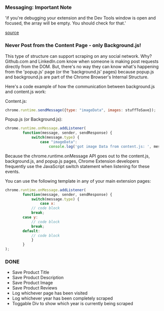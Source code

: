<h3>Messaging: Important Note</h3>

'if you're debugging your extension and the Dev Tools window is open and focused, the array will be empty. You should check for that.'

<a href='https://stackoverflow.com/questions/29681477/background-script-messaging-with-javascript'>source</a>

<h3>Never Post from the Content Page - only Background.js!</h3>

This type of structure can support scraping on any social network. Why? Github.com and LinkedIn.com know when someone is making post requests directly from the DOM. But, there's no way they can know what's happening from the 'popup.js' page (or the 'background.js' pages) because popup.js and background.js are part of the Chrome Browser's Internal Structure.

Here's a code example of how the communication between background.js and content.js work:


Content.js:
```javascript
chrome.runtime.sendMessage({type: "imageData", images: stuffToSave});
```

Popup.js (or Background.js):
```javascript
chrome.runtime.onMessage.addListener(
        function(message, sender, sendResponse) {
            switch(message.type) {
                case "imageData":
                    console.log('got image Data from content.js: ', message)

```


Because the chrome.runtime.onMessage API goes out to the content.js, background.js, and popup.js pages, Chrome Extension developers frequently use the JavaScript switch statement when listening for these events.

You can use the following template in any of your main extension pages:

```javascript
chrome.runtime.onMessage.addListener(
        function(message, sender, sendResponse) {
            switch(message.type) {
            	case x:
		    // code block
		    break;
		case y:
		    // code block
		    break;
		default:
		    // code block
            }
        }
);
```

<h3>DONE</h3>

<ul>
  <li>Save Product Title</li>
  <li>Save Product Description</li>
  <li>Save Product Image</li>
  <li>Save Product Reviews</li>	
  <li>Log whichever page has been visited</li>	
  <li>Log whichever year has been completely scraped</li>
  <li>Toggable Div to show which year is currently being scraped</li>
</ul>

